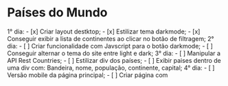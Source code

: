 # Países do Mundo

1° dia:
    - [x] Criar layout destktop;
    - [x] Estilizar tema darkmode;
    - [x] Conseguir exibir a lista de continentes ao clicar no botão de filtragem;
2° dia:
    - [ ] Criar funcionalidade com Javscript para o botão darkmode;
    - [ ] Conseguir alternar o tema do site entre light e dark;
3° dia:
    - [ ] Manipular a API Rest Countries;
    - [ ] Estilizar div dos países;
    - [ ] Exibir paises dentro de uma div com: Bandeira, nome, população, continente, capital;
4° dia:
    - [ ] Versão mobile da página principal;
    - [ ] Criar página com 

